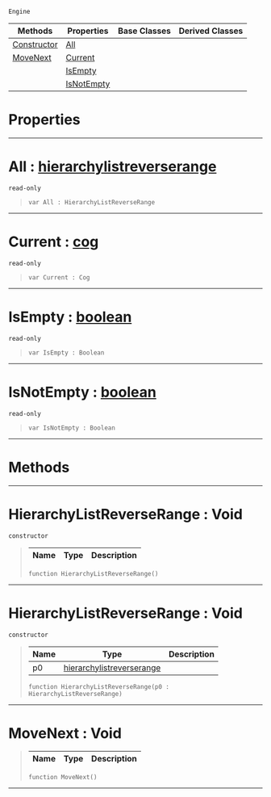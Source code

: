  `Engine`

|Methods|Properties|Base Classes|Derived Classes|
|---|---|---|---|
|[ Constructor](hierarchylistreverserange.md#hierarchylistreverserang)|[ All](hierarchylistreverserange.md#all-zilch-engine-document)| | |
|[ MoveNext](hierarchylistreverserange.md#movenext-void)|[ Current](hierarchylistreverserange.md#current-zilch-engine-docu)| | |
| |[ IsEmpty](hierarchylistreverserange.md#isempty-zilch-engine-docu)| | |
| |[ IsNotEmpty](hierarchylistreverserange.md#isnotempty-zilch-engine-d)| | |


 #  Properties


---  
 #  All : [hierarchylistreverserange](hierarchylistreverserange.md)

 `read-only`

> 
> ```TS:Nada
> var All : HierarchyListReverseRange


---  
 #  Current : [cog](cog.md)

 `read-only`

> 
> ```TS:Nada
> var Current : Cog


---  
 #  IsEmpty : [boolean](../nada_base_types/boolean.md)

 `read-only`

> 
> ```TS:Nada
> var IsEmpty : Boolean


---  
 #  IsNotEmpty : [boolean](../nada_base_types/boolean.md)

 `read-only`

> 
> ```TS:Nada
> var IsNotEmpty : Boolean


---  
 #  Methods


---  
 #  HierarchyListReverseRange : Void

 `constructor`

> 
> |Name|Type|Description|
> |---|---|---|
> ```TS:Nada
> function HierarchyListReverseRange()
> ``` 


---  
 #  HierarchyListReverseRange : Void

 `constructor`

> 
> |Name|Type|Description|
> |---|---|---|
> |p0|[hierarchylistreverserange](hierarchylistreverserange.md)| |
> ```TS:Nada
> function HierarchyListReverseRange(p0 : HierarchyListReverseRange)
> ``` 


---  
 #  MoveNext : Void

> 
> |Name|Type|Description|
> |---|---|---|
> ```TS:Nada
> function MoveNext()
> ``` 


---  
 

 